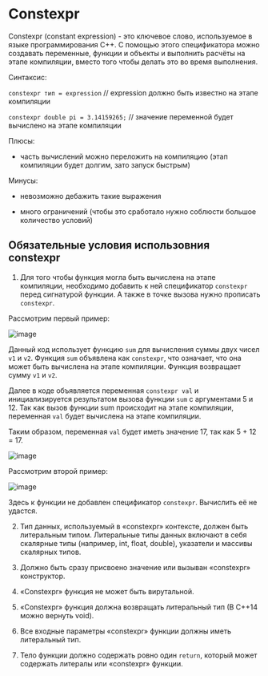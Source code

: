# Constexpr

Constexpr (constant expression) - это ключевое слово, используемое в языке программирования C++. С помощью этого спецификатора можно создавать переменные, функции и объекты и выполнить расчёты на этапе компиляции, вместо того чтобы делать это во время выполнения.

Синтаксис: 


`constexpr тип = expression` // expression должно быть известно на этапе компиляции


`constexpr double pi = 3.14159265;` // значение переменной будет вычислено на этапе компиляции

Плюсы:

- часть вычислений можно переложить на компиляцию (этап компиляции будет долгим, зато запуск быстрым)

Минусы:

- невозможно дебажить такие выражения
  
- много ограничений (чтобы это сработало нужно соблюсти большое количество условий)

## Обязательные условия использовния constexpr

1. Для того чтобы функция могла быть вычислена на этапе компиляции, необходимо добавить к ней спецификатор `constexpr` перед сигнатурой функции.
А также в точке вызова нужно прописать `constexpr`.

Рассмотрим первый пример:

![image](https://github.com/netology-code/cppl-homeworks/assets/147130852/3e4e9a01-e3f2-48de-a91d-eeec3e83956e)


Данный код использует функцию `sum` для вычисления суммы двух чисел `v1` и `v2`. Функция `sum` объявлена как `constexpr`, что означает, что она может быть вычислена на этапе компиляции. Функция возвращает сумму `v1` и `v2`.

Далее в коде объявляется переменная `constexpr val` и инициализируется результатом вызова функции `sum` с аргументами 5 и 12. Так как вызов функции sum происходит на этапе компиляции, переменная `val` будет вычислена на этапе компиляции.

Таким образом, переменная `val` будет иметь значение 17, так как 5 + 12 = 17.

![image](https://github.com/netology-code/cppl-homeworks/assets/147130852/3be3d2d9-9a42-4191-991c-f85b17cddef7)


Рассмотрим второй пример:

![image](https://github.com/netology-code/cppl-homeworks/assets/147130852/55a1006a-106f-40bb-a1b9-b9124e01101c)


Здесь к функции не добавлен спецификатор `constexpr`. Вычислить её не удастся.


2. Тип данных, используемый в «constexpr» контексте, должен быть литеральным типом. Литеральные типы данных включают в себя скалярные типы (например, int, float, double), указатели и массивы скалярных типов.
  
3. Должно быть сразу присвоено значение или вызыван «constexpr» конструктор.
  
4. «Constexpr» функция не может быть вирутальной.
   
5. «Constexpr» функция должна возвращать литеральный тип (В С++14 можно вернуть void).

   
6. Все входные параметры «constexpr» функции должны иметь литеральный тип.

   
7. Тело функции должно содержать ровно один `return`, который может содержать литералы или «constexpr» функции.

